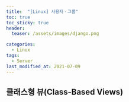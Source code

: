 ```yaml
---
title:  "[Linux] 사용자ㆍ그룹"
toc: true
toc_sticky: true
header:
  teaser: /assets/images/django.png

categories:
  - Linux
tags:
  - Server
last_modified_at: 2021-07-09
---  
```



## 클래스형 뷰(Class-Based Views)  
